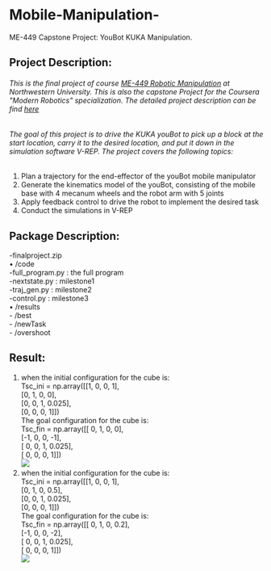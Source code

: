 # Mobile-Manipulation-
ME-449 Capstone Project: YouBot KUKA Manipulation. 

## Project Description:

###### This is the final project of course [ME-449 Robotic Manipulation](http://hades.mech.northwestern.edu/index.php/ME_449_Robotic_Manipulation) at Northwestern University. This is also the capstone Project for the Coursera "Modern Robotics" specialization. The detailed project description can be find [here](http://hades.mech.northwestern.edu/index.php/Mobile_Manipulation_Capstone#Milestone_1:_youBot_Kinematics_Simulator_and_csv_Output)

###### The goal of this project is to drive the KUKA youBot to pick up a block at the start location, carry it to the desired location, and put it down in the simulation software V-REP. The project covers the following topics:<br>
1. Plan a trajectory for the end-effector of the youBot mobile manipulator<br>
2. Generate the kinematics model of the youBot, consisting of the mobile base with 4 mecanum wheels and the robot arm with 5 joints<br>
3. Apply feedback control to drive the robot to implement the desired task<br>
4. Conduct the simulations in V-REP

## Package Description:
-finalproject.zip<br>
    • /code<br>
        -full_program.py : the full program<br>
        -nextstate.py : milestone1<br>
        -traj_gen.py : milestone2<br>
        -control.py : milestone3<br>
    • /results<br>
        - /best<br>
        - /newTask<br>
        - /overshoot<br>
## Result:

1. when the initial configuration for the cube is:<br>
Tsc_ini = np.array([[1, 0, 0,     1],<br>
                    [0, 1, 0,     0],<br>
                    [0, 0, 1, 0.025],<br>
                    [0, 0, 0,     1]])<br>
The goal configuration for the cube is:<br>
Tsc_fin = np.array([[ 0, 1, 0,     0],<br>
                    [-1, 0, 0,    -1],<br>
                    [ 0, 0, 1, 0.025],<br>
                    [ 0, 0, 0,     1]])<br>
![](/results/overshoot/overshoot.gif)
2. when the initial configuration for the cube is:<br>
Tsc_ini = np.array([[1, 0, 0,     1],<br>
                    [0, 1, 0,     0.5],<br>
                    [0, 0, 1, 0.025],<br>
                    [0, 0, 0,     1]])<br>
The goal configuration for the cube is:<br>
Tsc_fin = np.array([[ 0, 1, 0,     0.2],<br>
                    [-1, 0, 0,    -2],<br>
                    [ 0, 0, 1, 0.025],<br>
                    [ 0, 0, 0,     1]])<br>
![](/results/newTask/newtask.gif.gif)



